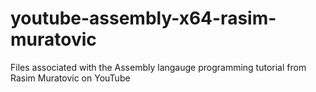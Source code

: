 # youtube-assembly-x64-rasim-muratovic
 Files associated with the Assembly langauge programming tutorial from Rasim Muratovic on YouTube
